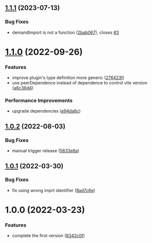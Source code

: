 ## [1.1.1](https://github.com/liuweiGL/vite-plugin-demand-import/compare/v1.1.0...v1.1.1) (2023-07-13)


### Bug Fixes

* demandImport is not a function ([2bab067](https://github.com/liuweiGL/vite-plugin-demand-import/commit/2bab067e10f6c96c1e94553bd2e9b8d9973183d2)), closes [#3](https://github.com/liuweiGL/vite-plugin-demand-import/issues/3)

# [1.1.0](https://github.com/liuweiGL/vite-plugin-demand-import/compare/v1.0.2...v1.1.0) (2022-09-26)


### Features

* improve plugin's type definition more generic ([276423f](https://github.com/liuweiGL/vite-plugin-demand-import/commit/276423fc1fec2d7db480484d6c62ede76d710684))
* use peerDependence instead of dependence to control vite version ([a6c36d4](https://github.com/liuweiGL/vite-plugin-demand-import/commit/a6c36d442380c86f558a0be2d8c6da50e99b7b8b))


### Performance Improvements

* upgrade dependencies ([e94da6c](https://github.com/liuweiGL/vite-plugin-demand-import/commit/e94da6cf16fdae81dbbb1fbaf57ebfae7dee3a5d))

## [1.0.2](https://github.com/liuweiGL/vite-plugin-demand-import/compare/v1.0.1...v1.0.2) (2022-08-03)


### Bug Fixes

* manual trigger release ([5833e8a](https://github.com/liuweiGL/vite-plugin-demand-import/commit/5833e8a8478d956fda84e05437762de33d4e5b3c))

## [1.0.1](https://github.com/liuweiGL/vite-plugin-demand-import/compare/v1.0.0...v1.0.1) (2022-03-30)


### Bug Fixes

* fix using wrong imprt identifier ([8ad7c6e](https://github.com/liuweiGL/vite-plugin-demand-import/commit/8ad7c6e697293dfdcc68b2600f935cfa6bf36e1d))

# 1.0.0 (2022-03-23)


### Features

* complete the first version ([8342c0f](https://github.com/liuweiGL/vite-plugin-demand-import/commit/8342c0f656861f2d74c167951093b8a8d28ea0e8))
